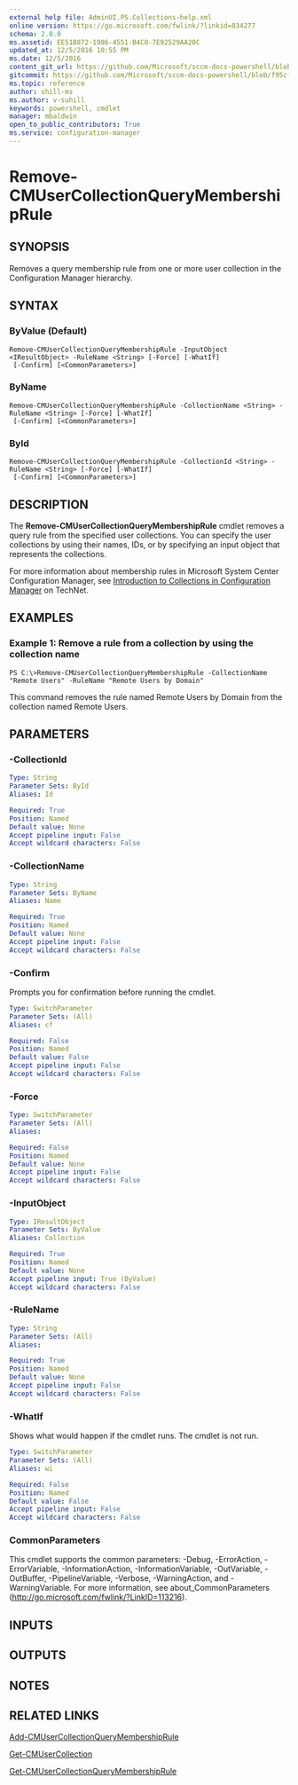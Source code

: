 ```yaml
---
external help file: AdminUI.PS.Collections-help.xml
online version: https://go.microsoft.com/fwlink/?linkid=834277
schema: 2.0.0
ms.assetid: EE51B872-1986-4551-B4C0-7E92529AA20C
updated_at: 12/5/2016 10:55 PM
ms.date: 12/5/2016
content_git_url: https://github.com/Microsoft/sccm-docs-powershell/blob/master/sccm-cmdlets/ConfigurationManager/vlatest/Remove-CMUserCollectionQueryMembershipRule.md
gitcommit: https://github.com/Microsoft/sccm-docs-powershell/blob/f95cf139be40af870257194c70c82183d89f7a0c/sccm-cmdlets/ConfigurationManager/vlatest/Remove-CMUserCollectionQueryMembershipRule.md
ms.topic: reference
author: shill-ms
ms.author: v-suhill
keywords: powershell, cmdlet
manager: mbaldwin
open_to_public_contributors: True
ms.service: configuration-manager
---
```


# Remove-CMUserCollectionQueryMembershipRule

## SYNOPSIS
Removes a query membership rule from one or more user collection in the Configuration Manager hierarchy.

## SYNTAX

### ByValue (Default)
```
Remove-CMUserCollectionQueryMembershipRule -InputObject <IResultObject> -RuleName <String> [-Force] [-WhatIf]
 [-Confirm] [<CommonParameters>]
```

### ByName
```
Remove-CMUserCollectionQueryMembershipRule -CollectionName <String> -RuleName <String> [-Force] [-WhatIf]
 [-Confirm] [<CommonParameters>]
```

### ById
```
Remove-CMUserCollectionQueryMembershipRule -CollectionId <String> -RuleName <String> [-Force] [-WhatIf]
 [-Confirm] [<CommonParameters>]
```

## DESCRIPTION
The **Remove-CMUserCollectionQueryMembershipRule** cmdlet removes a query rule from the specified user collections.
You can specify the user collections by using their names, IDs, or by specifying an input object that represents the collections.

For more information about membership rules in Microsoft System Center Configuration Manager, see [Introduction to Collections in Configuration Manager](http://go.microsoft.com/fwlink/p/?LinkID=259433) on TechNet.

## EXAMPLES

### Example 1: Remove a rule from a collection by using the collection name
```
PS C:\>Remove-CMUserCollectionQueryMembershipRule -CollectionName "Remote Users" -RuleName "Remote Users by Domain"
```

This command removes the rule named Remote Users by Domain from the collection named Remote Users.

## PARAMETERS

### -CollectionId


```yaml
Type: String
Parameter Sets: ById
Aliases: Id

Required: True
Position: Named
Default value: None
Accept pipeline input: False
Accept wildcard characters: False
```

### -CollectionName


```yaml
Type: String
Parameter Sets: ByName
Aliases: Name

Required: True
Position: Named
Default value: None
Accept pipeline input: False
Accept wildcard characters: False
```

### -Confirm
Prompts you for confirmation before running the cmdlet.

```yaml
Type: SwitchParameter
Parameter Sets: (All)
Aliases: cf

Required: False
Position: Named
Default value: False
Accept pipeline input: False
Accept wildcard characters: False
```

### -Force


```yaml
Type: SwitchParameter
Parameter Sets: (All)
Aliases: 

Required: False
Position: Named
Default value: None
Accept pipeline input: False
Accept wildcard characters: False
```

### -InputObject


```yaml
Type: IResultObject
Parameter Sets: ByValue
Aliases: Collection

Required: True
Position: Named
Default value: None
Accept pipeline input: True (ByValue)
Accept wildcard characters: False
```

### -RuleName


```yaml
Type: String
Parameter Sets: (All)
Aliases: 

Required: True
Position: Named
Default value: None
Accept pipeline input: False
Accept wildcard characters: False
```

### -WhatIf
Shows what would happen if the cmdlet runs.
The cmdlet is not run.

```yaml
Type: SwitchParameter
Parameter Sets: (All)
Aliases: wi

Required: False
Position: Named
Default value: False
Accept pipeline input: False
Accept wildcard characters: False
```

### CommonParameters
This cmdlet supports the common parameters: -Debug, -ErrorAction, -ErrorVariable, -InformationAction, -InformationVariable, -OutVariable, -OutBuffer, -PipelineVariable, -Verbose, -WarningAction, and -WarningVariable. For more information, see about_CommonParameters (http://go.microsoft.com/fwlink/?LinkID=113216).

## INPUTS

## OUTPUTS

## NOTES

## RELATED LINKS

[Add-CMUserCollectionQueryMembershipRule](xref:ConfigurationManager/vlatest/Add-CMUserCollectionQueryMembershipRule.md)

[Get-CMUserCollection](xref:ConfigurationManager/vlatest/Get-CMUserCollection.md)

[Get-CMUserCollectionQueryMembershipRule](xref:ConfigurationManager/vlatest/Get-CMUserCollectionQueryMembershipRule.md)


